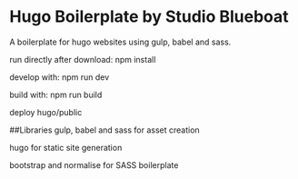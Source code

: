 # Hugo Boilerplate by Studio Blueboat

A boilerplate for hugo websites using gulp, babel and sass.

run directly after download:
npm install

develop with:
npm run dev

build with:
npm run build

deploy hugo/public


##Libraries
gulp, babel and sass for asset creation

hugo for static site generation

bootstrap and normalise for SASS boilerplate
